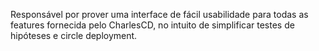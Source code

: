 Responsável por prover uma interface de fácil usabilidade para todas as features fornecida pelo CharlesCD, no intuito de simplificar testes de hipóteses e circle deployment.